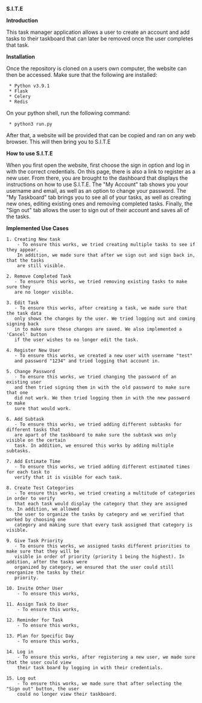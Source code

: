 **S.I.T.E**

**Introduction**

This task manager application allows a user to create an account and add tasks to their taskboard that can later be removed once the user completes that task. 

**Installation**

Once the repository is cloned on a users own computer, the website can then be accessed. Make sure that the following are installed:

     * Python v3.9.1
     * Flask
     * Celery 
     * Redis 

On your python shell, run the following command:

     * python3 run.py

After that, a website will be provided that can be copied and ran on any web browser. This will then bring you to S.I.T.E

**How to use S.I.T.E**

When you first open the website, first choose the sign in option and log in with the correct credentials. On this page, there is also a link to register as a new user. From there, you are brought to the dashboard that displays the instructions on how to use S.I.T.E. The "My Account" tab shows you your username and email, as well as an option to change your password. The "My Taskboard" tab brings you to see all of your tasks, as well as creating new ones, editing existing ones and removing completed tasks. Finally, the "Sign out" tab allows the user to sign out of their account and saves all of the tasks.

**Implemented Use Cases**

    1. Creating New task
        - To ensure this works, we tried creating multiple tasks to see if they appear. 
        In addition, we made sure that after we sign out and sign back in, that the tasks 
        are still visible.
   
    2. Remove Completed Task
       - To ensure this works, we tried removing existing tasks to make sure they 
       are no longer visible. 
 
    3. Edit Task
       - To ensure this works, after creating a task, we made sure that the task data 
       only shows the changes by the user. We tried logging out and coming signing back 
       in to make sure these changes are saved. We also implemented a 'Cancel' button 
       if the user wishes to no longer edit the task.  
  
    4. Register New User
       - To ensure this works, we created a new user with username "test" 
       and password "1234" and tried logging that account in. 

    5. Change Password
       - To ensure this works, we tried changing the password of an existing user 
       and then tried signing them in with the old password to make sure that one 
       did not work. We then tried logging them in with the new password to make 
       sure that would work.  
       
    6. Add Subtask
       - To ensure this works, we tried adding different subtasks for different tasks that
       are apart of the taskboard to make sure the subtask was only visible on the certain
       task. In addition, we ensured this works by adding multiple subtasks. 
       
    7. Add Estimate Time
       - To ensure this works, we tried adding different estimated times for each task to 
       verify that it is visible for each task.
       
    8. Create Test Categories
       - To ensure this works, we tried creating a multitude of categories in order to verify
       that each task would display the category that they are assigned to. In addition, we allowed 
       the user to organize the tasks by category and we verified that worked by choosing one
       category and making sure that every task assigned that category is visible.
       
    9. Give Task Priority
       - To ensure this works, we assigned tasks different priorities to make sure that they will be 
       visible in order of priority (priority 1 being the highest). In addition, after the tasks were 
       organized by category, we ensured that the user could still reorganize the tasks by their
       priority. 
       
    10. Invite Other User
        - To ensure this works,
        
    11. Assign Task to User
        - To ensure this works,
        
    12. Reminder for Task
        - To ensure this works,
        
    13. Plan for Specific Day
        - To ensure this works,
        
    14. Log in
        - To ensure this works, after registering a new user, we made sure that the user could view
        their task board by logging in with their credentials. 
        
    15. Log out 
        - To ensure this works, we made sure that after selecting the "Sign out" button, the user
        could no longer view their taskboard. 
